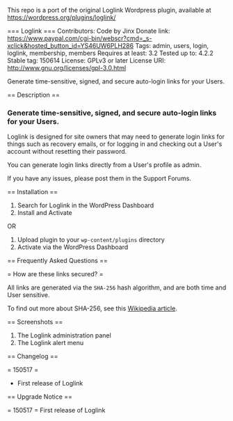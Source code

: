 This repo is a port of the original Loglink Wordpress plugin,
available at https://wordpress.org/plugins/loglink/

=== Loglink ===
Contributors: Code by Jinx
Donate link: https://www.paypal.com/cgi-bin/webscr?cmd=_s-xclick&hosted_button_id=YS46UW6PLH286
Tags: admin, users, login, loglink, membership, members
Requires at least: 3.2
Tested up to: 4.2.2
Stable tag: 150614
License: GPLv3 or later
License URI: http://www.gnu.org/licenses/gpl-3.0.html

Generate time-sensitive, signed, and secure auto-login links for your Users.

== Description ==

### Generate time-sensitive, signed, and secure auto-login links for your Users.

Loglink is designed for site owners that may need to generate login links for things such as recovery emails, or
for logging in and checking out a User's account without resetting their password.

You can generate login links directly from a User's profile as admin.

If you have any issues, please post them in the Support Forums.


== Installation ==

1. Search for Loglink in the WordPress Dashboard
1. Install and Activate

OR

1. Upload plugin to your `wp-content/plugins` directory
1. Activate via the WordPress Dashboard


== Frequently Asked Questions ==

= How are these links secured? =

All links are generated via the `SHA-256` hash algorithm, and are both time and User sensitive.

To find out more about SHA-256, see this [Wikipedia article](https://en.wikipedia.org/wiki/SHA-2).


== Screenshots ==

1. The Loglink administration panel
1. The Loglink alert menu

== Changelog ==

= 150517 =
* First release of Loglink

== Upgrade Notice ==

= 150517 =
First release of Loglink
